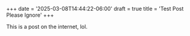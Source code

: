 +++
date = '2025-03-08T14:44:22-06:00'
draft = true
title = 'Test Post Please Ignore'
+++


This is a post on the internet, lol. 
